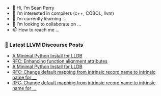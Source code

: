 - 👋 Hi, I’m Sean Perry
- 👀 I’m interested in compilers (c++, COBOL, llvm)
- 🌱 I’m currently learning ...
- 💞️ I’m looking to collaborate on ...
- 📫 How to reach me ...

<!---
s66perry/s66perry is a ✨ special ✨ repository because its `README.md` (this file) appears on your GitHub profile.
You can click the Preview link to take a look at your changes.
--->
### 📕 Latest LLVM Discourse Posts

<!-- DISCOURSE-LLVM:START -->
- [A Minimal Python Install for LLDB](https://discourse.llvm.org/t/a-minimal-python-install-for-lldb/88658#post_8)
- [RFC: Enhancing function alignment attributes](https://discourse.llvm.org/t/rfc-enhancing-function-alignment-attributes/88019#post_11)
- [A Minimal Python Install for LLDB](https://discourse.llvm.org/t/a-minimal-python-install-for-lldb/88658#post_7)
- [RFC: Change default mapping from intrinsic record name to intrinsic name for __](https://discourse.llvm.org/t/rfc-change-default-mapping-from-intrinsic-record-name-to-intrinsic-name-for/88660#post_3)
- [RFC: Change default mapping from intrinsic record name to intrinsic name for __](https://discourse.llvm.org/t/rfc-change-default-mapping-from-intrinsic-record-name-to-intrinsic-name-for/88660#post_2)
<!-- DISCOURSE-LLVM:END -->

